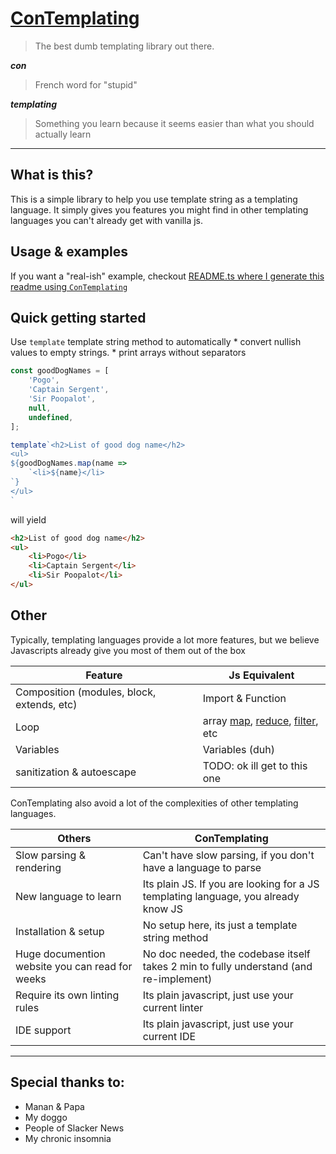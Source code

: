 

[ConTemplating](#)
===
> The best dumb templating library out there.


***con***
> French word for "stupid"

***templating***
> Something you learn because it seems easier than what you should actually learn


---
## What is this?
This is a simple library to help you use template string as a templating language. It simply gives you features you might find in other templating languages you can't already get with vanilla js.


## Usage & examples
If you want a "real-ish" example, checkout [README.ts where I generate this readme using `ConTemplating`](README.ts)


## Quick getting started
Use `template` template string method to automatically
    * convert nullish values to empty strings.
    * print arrays without separators

```typescript
const goodDogNames = [
    'Pogo',
    'Captain Sergent',
    'Sir Poopalot',
    null,
    undefined,
];

template`<h2>List of good dog name</h2>
<ul>
${goodDogNames.map(name =>
    `<li>${name}</li>
`}
</ul>
`
```

will yield
```html
<h2>List of good dog name</h2>
<ul>
    <li>Pogo</li>
    <li>Captain Sergent</li>
    <li>Sir Poopalot</li>
</ul>
```

## Other
Typically, templating languages provide a lot more features, but we believe Javascripts already give you most of them out of the box

| Feature | Js Equivalent |
| ------- | ------------- |
| Composition (modules, block, extends, etc) | Import & Function |
| Loop | array [map](https://developer.mozilla.org/en-US/docs/Web/JavaScript/Reference/Global_Objects/Array/map), [reduce](https://developer.mozilla.org/en-US/docs/Web/JavaScript/Reference/Global_Objects/Array/reduce), [filter](https://developer.mozilla.org/en-US/docs/Web/JavaScript/Reference/Global_Objects/Array/filter), etc |
| Variables | Variables (duh) |
| sanitization & autoescape | TODO: ok ill get to this one |

ConTemplating also avoid a lot of the complexities of other templating languages.

| Others | ConTemplating |
| ------ | -------------- |
| Slow parsing & rendering | Can't have slow parsing, if you don't have a language to parse |
| New language to learn | Its plain JS. If you are looking for a JS templating language, you already know JS |
| Installation & setup | No setup here, its just a template string method |
| Huge documention website you can read for weeks | No doc needed, the codebase itself takes 2 min to fully understand (and re-implement) |
| Require its own linting rules | Its plain javascript, just use your current linter |
| IDE support | Its plain javascript, just use your current IDE |

---

## Special thanks to:
* Manan & Papa
* My doggo
* People of Slacker News
* My chronic insomnia


